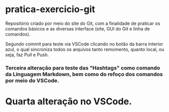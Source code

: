 # pratica-exercicio-git
Repositório criado por meio do site do Git, com a finalidade de praticar os comandos básicos e as diversas interface (site, GUI do Git e linha de comandos).


Segundo commit para teste via VSCode clicando no botão da barra interior azul, o qual sincroniza todos os arquivos tanto remomento, quanto local, ou seja, faz Pull e Push.



### Terceira alteração para teste das "Hashtags" como comando da Linguagem Markdown, bem como do refoço dos comandos por meio do VSCode.

# Quarta alteração no VSCode.
